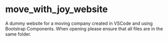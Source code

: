 # move_with_joy_website
A dummy website for a moving company created in VSCode and using Bootstrap Components.
When opening please ensure that all files are in the same folder.
